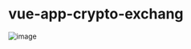 # vue-app-crypto-exchang


![image](https://github.com/CryPolt/node-edu/assets/95972911/2d8c0194-9953-4e0e-87a9-3e85396f1fbc)
